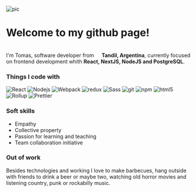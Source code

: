 ![pic](https://user-images.githubusercontent.com/107090584/173257079-e18ed277-d48f-4818-bb4b-2e1dfbaaf622.png)
<h1>Welcome to my github page!</h1><p></br> I'm Tomas, software developer from <img src="https://cdn-icons-png.flaticon.com/512/299/299750.png" width="13"/> <b>Tandil, Argentina</b>, currently focused on frontend development whith <b>React, NextJS, NodeJS and PostgreSQL</b>. </p>
<h3>Things I code with</h3>
<p>
  <img alt="React" src="https://img.shields.io/badge/-React-45b8d8?style=flat-square&logo=react&logoColor=white" />
  <img alt="Nodejs" src="https://img.shields.io/badge/-Nodejs-43853d?style=flat-square&logo=Node.js&logoColor=white" />
  <img alt="Webpack" src="https://img.shields.io/badge/-Webpack-8DD6F9?style=flat-square&logo=webpack&logoColor=white" />
  <img alt="redux" src="https://img.shields.io/badge/-Redux-764ABC?style=flat-square&logo=redux&logoColor=white" />
  <img alt="Sass" src="https://img.shields.io/badge/-Sass-CC6699?style=flat-square&logo=sass&logoColor=white" />
  <img alt="git" src="https://img.shields.io/badge/-Git-F05032?style=flat-square&logo=git&logoColor=white" />
  <img alt="npm" src="https://img.shields.io/badge/-NPM-CB3837?style=flat-square&logo=npm&logoColor=white" />
  <img alt="html5" src="https://img.shields.io/badge/-HTML5-E34F26?style=flat-square&logo=html5&logoColor=white" />
  <img alt="Rollup" src="https://img.shields.io/badge/-Rollup-EC4A3F?style=flat-square&logo=rollup.js&logoColor=white" />
  <img alt="Prettier" src="https://img.shields.io/badge/-Prettier-F7B93E?style=flat-square&logo=prettier&logoColor=white" />
</p>
<h3>Soft skills</h3>
<ul>
    <li>Empathy</li>
    <li>Collective property</li>
    <li>Passion for learning and teaching</li>
    <li>Team collaboration initiative</li>
</ul>
<h3>Out of work</h3>
<p>Besides technologies and working
I love to make barbecues, hang
outside with friends to drink a beer
or maybe two, watching old horror
movies and listening country,
punk or rockabilly music.</p>
